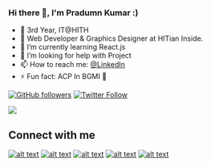 ### Hi there 👋, I'm Pradumn Kumar :)

- 🔭 3rd Year, IT@HITH
- 🔗 Web Developer & Graphics Designer at HITian Inside.
- 🌱 I’m currently learning React.js
- 🤔 I’m looking for help with Project
- 📫 How to reach me: [@LinkedIn](https://www.linkedin.com/in/pradumnk23/)
- ⚡ Fun fact: ACP In BGMI 🤣

<a href="https://github.com/Pradumnk23"><img alt="GitHub followers" src="https://img.shields.io/github/followers/Pradumnk23?label=Follow%20on%20Github&style=for-the-badge"></a> [![Twitter Follow](https://img.shields.io/twitter/follow/Pradumnk23?color=1DA1F2&logo=twitter&style=for-the-badge)](https://twitter.com/intent/follow?original_referer=https%3A%2F%2Fgithub.com%2FcodeSTACKr&screen_name=Pradumnk23)

<img src="https://github-readme-stats.vercel.app/api?username=Pradumnk23&show_icons=true&theme=vision-friendly-dark">

<!--- [![Top Langs](https://github-readme-stats.vercel.app/api/top-langs/?username=Pradumnk23&show_icons=true&theme=vision-friendly-dark&layout=compact)](https://github.com/Pradumnk23/Food-Filler) --->

## Connect with me

[![alt text][1.1]][1]
[![alt text][2.1]][2]
[![alt text][3.1]][3]
[![alt text][4.1]][4]
[![alt text][5.1]][5]



[1.1]: https://img.icons8.com/windows/50/0366d6/twitter.png (Twitter icon)
[2.1]: https://img.icons8.com/ios-glyphs/48/0366d6/instagram-new.png (Instagram  icon)
[3.1]: https://img.icons8.com/ios-filled/46/0366d6/linkedin.png (LinkedIn icon)
[4.1]: https://img.icons8.com/windows/48/0366d6/quora.png (Quora icon)
[5.1]: https://img.icons8.com/ios-filled/46/0366d6/github.png (Github icon)


[1]: https://twitter.com/Pradumnk23
[2]: https://www.instagram.com/pradumn_i_legion/
[3]: https://www.linkedin.com/in/pradumnk23/
[4]: https://www.quora.com/profile/Pradumn-Kumar-38
[5]: https://github.com/Pradumnk23 
